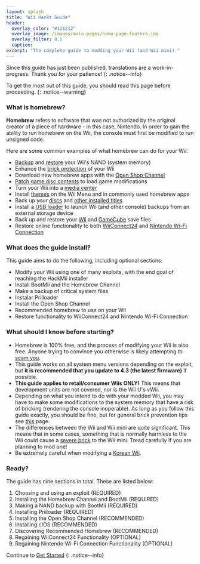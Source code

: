 ```yaml
---
layout: splash
title: "Wii Hacks Guide"
header:
  overlay_color: "#121212"
  overlay_image: /images/main-pages/home-page-feature.jpg
  overlay_filter: 0.5
  caption:
excerpt: "The complete guide to modding your Wii (and Wii mini)."
---
```


Since this guide has just been published, translations are a work-in-progress. Thank you for your patience!
{: .notice--info}

To get the most out of this guide, you should read this page before proceeding.
{: .notice--warning}

### What is homebrew?

**Homebrew** refers to software that was not authorized by the original creator of a piece of hardware - in this case, Nintendo. In order to gain the ability to run homebrew on the Wii, the console must first be modified to run unsigned code.

Here are some common examples of what homebrew can do for your Wii:

+ [Backup](bootmii) and [restore](bootmiirecover) your Wii's NAND (system memory)
+ Enhance the [brick protection](priiloader) of your Wii
+ Download new homebrew apps with the [Open Shop Channel](osc)
+ [Patch game disc contents](riivolution) to load game modifications
+ Turn your Wii into a [media center](wiimc)
+ Install [themes](themes) on the Wii Menu and in commonly used homebrew apps
+ Back up your [discs](dump-games) and [other installed titles](dump-wads)
+ Install a [USB loader](wii-loaders) to launch Wii (and other console) backups from an external storage device
+ Back up and restore your [Wii](wii-saves) and [GameCube](gcsaves) save files
+ Restore online functionality to both [WiiConnect24](wiiconnect24) and [Nintendo Wi-Fi Connection](wiimmfi)

### What does the guide install?

This guide aims to do the following, including optional sections:

+ Modify your Wii using one of many exploits, with the end goal of reaching the HackMii installer
+ Install BootMii and the Homebrew Channel
+ Make a backup of critical system files
+ Instalar Priiloader
+ Install the Open Shop Channel
+ Recommended homebrew to use on your Wii
+ Restore functionality to WiiConnect24 and Nintendo Wi-Fi Connection

### What should I know before starting?

+ Homebrew is 100% free, and the process of modifying your Wii is also free. Anyone trying to convince you otherwise is likely attempting to [scam you](https://hbc.hackmii.com/scam).
+ This guide works on all system menu versions depending on the exploit, but **it is recommended that you update to 4.3 (the latest firmware)** if possible.
+ **This guide applies to retail/consumer Wiis ONLY!** This means that development units are not covered, nor is the Wii U's vWii.
+ Depending on what you intend to do with your modded Wii, you may have to make some modifications to the system memory that have a risk of bricking (rendering the console inoperable). As long as you follow this guide exactly, you should be fine, but for general brick prevention tips see [this](bricks#brick-prevention) page.
+ The differences between the Wii and Wii mini are quite significant. This means that in some cases, something that is normally harmless to the Wii could cause a [severe brick](bricks#wi-fi-brick) to the Wii mini. Tread carefully if you are planning to mod one!
+ Be extremely careful when modifying a [Korean Wii](bricks#korean-kiierror-003-brick).

### Ready?

The guide has nine sections in total. These are listed below:

1. Choosing and using an exploit (REQUIRED)
1. Installing the Homebrew Channel and BootMii (REQUIRED)
1. Making a NAND backup with BootMii (REQUIRED)
1. Installing Priiloader (REQUIRED)
1. Installing the Open Shop Channel (RECOMMENDED)
1. Installing cIOS (RECOMMENDED)
1. Discovering Recommended Homebrew (RECOMMENDED)
1. Regaining WiiConnect24 Functionality (OPTIONAL)
1. Regaining Nintendo Wi-Fi Connection Functionality (OPTIONAL)

Continue to [Get Started](get-started)
{: .notice--info}

